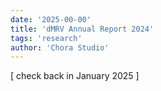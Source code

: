 ```yaml
---
date: '2025-00-00'
title: 'dMRV Annual Report 2024'
tags: 'research'
author: 'Chora Studio'
---
```


[ check back in January 2025 ]
